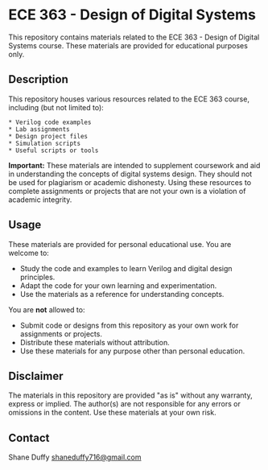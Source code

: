 # ECE 363 - Design of Digital Systems

This repository contains materials related to the ECE 363 - Design of Digital Systems course.  These materials are provided for educational purposes only.

## Description

This repository houses various resources related to the ECE 363 course, including (but not limited to):

    * Verilog code examples
    * Lab assignments
    * Design project files
    * Simulation scripts
    * Useful scripts or tools

**Important:** These materials are intended to supplement coursework and aid in understanding the concepts of digital systems design. They should not be used for plagiarism or academic dishonesty.  Using these resources to complete assignments or projects that are not your own is a violation of academic integrity.

## Usage

These materials are provided for personal educational use.  You are welcome to:

* Study the code and examples to learn Verilog and digital design principles.
* Adapt the code for your own learning and experimentation.
* Use the materials as a reference for understanding concepts.

You are **not** allowed to:

* Submit code or designs from this repository as your own work for assignments or projects.
* Distribute these materials without attribution.
* Use these materials for any purpose other than personal education.

## Disclaimer

The materials in this repository are provided "as is" without any warranty, express or implied.  The author(s) are not responsible for any errors or omissions in the content.  Use these materials at your own risk.

## Contact

Shane Duffy
shaneduffy716@gmail.com
